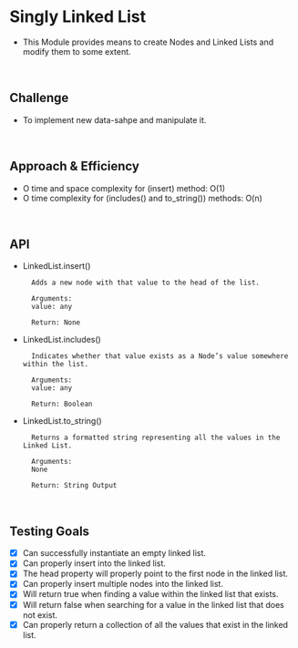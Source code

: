 # Singly Linked List

- This Module provides means to create Nodes and Linked Lists and modify them to some extent.

<br>

## Challenge

- To implement new data-sahpe and manipulate it.

<br>

## Approach & Efficiency

- O time and space complexity for (insert) method: O(1)
- O time complexity for (includes() and to_string()) methods: O(n)

<br>

## API

- LinkedList.insert()

        Adds a new node with that value to the head of the list.

        Arguments:
        value: any

        Return: None


- LinkedList.includes()

        Indicates whether that value exists as a Node’s value somewhere within the list.

        Arguments:
        value: any

        Return: Boolean

- LinkedList.to_string()

        Returns a formatted string representing all the values in the Linked List.

        Arguments:
        None

        Return: String Output

<br>

## Testing Goals

- [x] Can successfully instantiate an empty linked list.
- [x] Can properly insert into the linked list.
- [x] The head property will properly point to the first node in the linked list.
- [x] Can properly insert multiple nodes into the linked list.
- [x] Will return true when finding a value within the linked list that exists.
- [x] Will return false when searching for a value in the linked list that does not exist.
- [x] Can properly return a collection of all the values that exist in the linked list.
